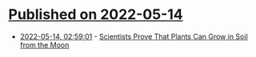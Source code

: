 # [Published on 2022-05-14](index.md)

* [2022-05-14, 02:59:01](https://news.ycombinator.com/item?id=31374720) - [Scientists Prove That Plants Can Grow in Soil from the Moon](https://www.smithsonianmag.com/smart-news/scientists-prove-that-plants-can-grow-in-soil-from-moon-180980081/)
